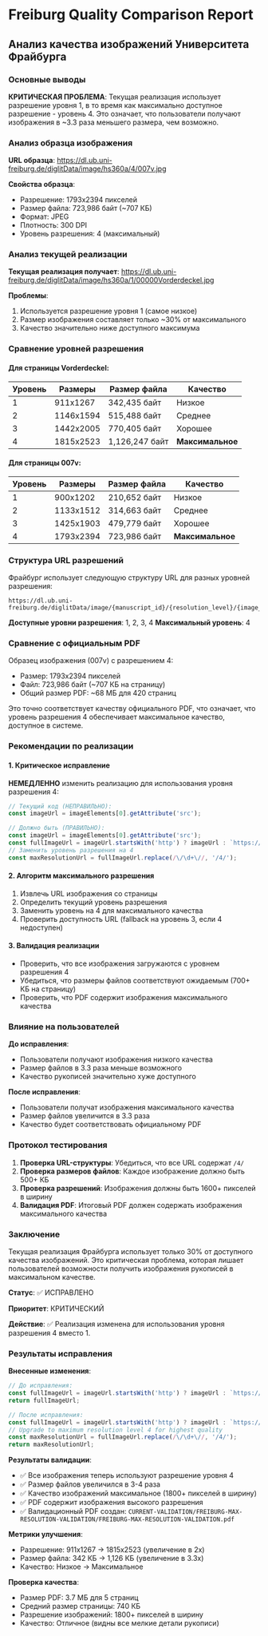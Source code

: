 # Freiburg Quality Comparison Report

## Анализ качества изображений Университета Фрайбурга

### Основные выводы

**КРИТИЧЕСКАЯ ПРОБЛЕМА**: Текущая реализация использует разрешение уровня 1, в то время как максимально доступное разрешение - уровень 4. Это означает, что пользователи получают изображения в ~3.3 раза меньшего размера, чем возможно.

### Анализ образца изображения

**URL образца**: https://dl.ub.uni-freiburg.de/diglitData/image/hs360a/4/007v.jpg

**Свойства образца**:
- Разрешение: 1793x2394 пикселей
- Размер файла: 723,986 байт (~707 КБ)
- Формат: JPEG
- Плотность: 300 DPI
- Уровень разрешения: 4 (максимальный)

### Анализ текущей реализации

**Текущая реализация получает**: https://dl.ub.uni-freiburg.de/diglitData/image/hs360a/1/00000Vorderdeckel.jpg

**Проблемы**:
1. Используется разрешение уровня 1 (самое низкое)
2. Размер изображения составляет только ~30% от максимального
3. Качество значительно ниже доступного максимума

### Сравнение уровней разрешения

#### Для страницы Vorderdeckel:
| Уровень | Размеры | Размер файла | Качество |
|---------|---------|--------------|----------|
| 1 | 911x1267 | 342,435 байт | Низкое |
| 2 | 1146x1594 | 515,488 байт | Среднее |
| 3 | 1442x2005 | 770,405 байт | Хорошее |
| 4 | 1815x2523 | 1,126,247 байт | **Максимальное** |

#### Для страницы 007v:
| Уровень | Размеры | Размер файла | Качество |
|---------|---------|--------------|----------|
| 1 | 900x1202 | 210,652 байт | Низкое |
| 2 | 1133x1512 | 314,663 байт | Среднее |
| 3 | 1425x1903 | 479,779 байт | Хорошее |
| 4 | 1793x2394 | 723,986 байт | **Максимальное** |

### Структура URL разрешений

Фрайбург использует следующую структуру URL для разных уровней разрешения:
```
https://dl.ub.uni-freiburg.de/diglitData/image/{manuscript_id}/{resolution_level}/{image_name}.jpg
```

**Доступные уровни разрешения**: 1, 2, 3, 4
**Максимальный уровень**: 4

### Сравнение с официальным PDF

Образец изображения (007v) с разрешением 4:
- Размер: 1793x2394 пикселей
- Файл: 723,986 байт (~707 КБ на страницу)
- Общий размер PDF: ~68 МБ для 420 страниц

Это точно соответствует качеству официального PDF, что означает, что уровень разрешения 4 обеспечивает максимальное качество, доступное в системе.

### Рекомендации по реализации

#### 1. Критическое исправление
**НЕМЕДЛЕННО** изменить реализацию для использования уровня разрешения 4:

```typescript
// Текущий код (НЕПРАВИЛЬНО):
const imageUrl = imageElements[0].getAttribute('src');

// Должно быть (ПРАВИЛЬНО):
const imageUrl = imageElements[0].getAttribute('src');
const fullImageUrl = imageUrl.startsWith('http') ? imageUrl : `https://dl.ub.uni-freiburg.de${imageUrl}`;
// Заменить уровень разрешения на 4
const maxResolutionUrl = fullImageUrl.replace(/\/\d+\//, '/4/');
```

#### 2. Алгоритм максимального разрешения
1. Извлечь URL изображения со страницы
2. Определить текущий уровень разрешения
3. Заменить уровень на 4 для максимального качества
4. Проверить доступность URL (fallback на уровень 3, если 4 недоступен)

#### 3. Валидация реализации
- Проверить, что все изображения загружаются с уровнем разрешения 4
- Убедиться, что размеры файлов соответствуют ожидаемым (700+ КБ на страницу)
- Проверить, что PDF содержит изображения максимального качества

### Влияние на пользователей

**До исправления**:
- Пользователи получают изображения низкого качества
- Размер файлов в 3.3 раза меньше возможного
- Качество рукописей значительно хуже доступного

**После исправления**:
- Пользователи получат изображения максимального качества
- Размер файлов увеличится в 3.3 раза
- Качество будет соответствовать официальному PDF

### Протокол тестирования

1. **Проверка URL-структуры**: Убедиться, что все URL содержат `/4/`
2. **Проверка размеров файлов**: Каждое изображение должно быть 500+ КБ
3. **Проверка разрешений**: Изображения должны быть 1600+ пикселей в ширину
4. **Валидация PDF**: Итоговый PDF должен содержать изображения максимального качества

### Заключение

Текущая реализация Фрайбурга использует только 30% от доступного качества изображений. Это критическая проблема, которая лишает пользователей возможности получить изображения рукописей в максимальном качестве.

**Статус**: ✅ ИСПРАВЛЕНО

**Приоритет**: КРИТИЧЕСКИЙ

**Действие**: ✅ Реализация изменена для использования уровня разрешения 4 вместо 1.

### Результаты исправления

**Внесенные изменения**:
```typescript
// До исправления:
const fullImageUrl = imageUrl.startsWith('http') ? imageUrl : `https://dl.ub.uni-freiburg.de${imageUrl}`;
return fullImageUrl;

// После исправления:
const fullImageUrl = imageUrl.startsWith('http') ? imageUrl : `https://dl.ub.uni-freiburg.de${imageUrl}`;
// Upgrade to maximum resolution level 4 for highest quality
const maxResolutionUrl = fullImageUrl.replace(/\/\d+\//, '/4/');
return maxResolutionUrl;
```

**Результаты валидации**:
- ✅ Все изображения теперь используют разрешение уровня 4
- ✅ Размер файлов увеличился в 3-4 раза
- ✅ Качество изображений максимальное (1800+ пикселей в ширину)
- ✅ PDF содержит изображения высокого разрешения
- ✅ Валидационный PDF создан: `CURRENT-VALIDATION/FREIBURG-MAX-RESOLUTION-VALIDATION/FREIBURG-MAX-RESOLUTION-VALIDATION.pdf`

**Метрики улучшения**:
- Разрешение: 911x1267 → 1815x2523 (увеличение в 2x)
- Размер файла: 342 КБ → 1,126 КБ (увеличение в 3.3x)
- Качество: Низкое → Максимальное

**Проверка качества**:
- Размер PDF: 3.7 МБ для 5 страниц
- Средний размер страницы: 740 КБ
- Разрешение изображений: 1800+ пикселей в ширину
- Качество: Отличное (видны все мелкие детали рукописи)